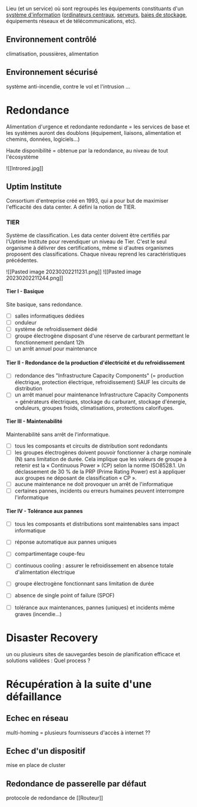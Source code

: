 Lieu (et un service) où sont regroupés les équipements constituants d'un [système d'information](https://fr.wikipedia.org/wiki/Syst%C3%A8me_d%27information "Système d'information") ([ordinateurs centraux](https://fr.wikipedia.org/wiki/Ordinateur_central "Ordinateur central"), [serveurs](https://fr.wikipedia.org/wiki/Serveur_informatique "Serveur informatique"), [baies de stockage](https://fr.wikipedia.org/wiki/Baie_de_stockage "Baie de stockage"), équipements réseaux et de télécommunications, etc).

## Environnement contrôlé
climatisation, poussières, alimentation

## Environnement sécurisé
système anti-incendie, contre le vol et l'intrusion ...

# Redondance
Alimentation d'urgence et redondante
redondante = les services de base et les systèmes auront des doublons (équipement, liaisons, alimentation et chemins, données, logiciels…)

Haute disponibilité = obtenue par la redondance, au niveau de tout l'écosystème

![[Introred.jpg]]

## Uptim Institute
Consortium d'entreprise créé en 1993, qui a pour but de maximiser l'efficacité des data center.
A défini la notion de TIER.

### TIER
Système de classification. Les data center doivent être certifiés par l'Uptime Institute pour revendiquer un niveau de Tier. C'est le seul organisme à délivrer des certifications, même si d'autres organismes proposent des classifications. 
Chaque niveau reprend les caractéristiques précédentes.

![[Pasted image 20230202211231.png]]
![[Pasted image 20230202211244.png]]

#### Tier I - Basique
Site basique, sans redondance. 
- [ ] salles informatiques dédiées
- [ ] onduleur
- [ ] système de refroidissement dédié
- [ ] groupe électrogène disposant d'une réserve de carburant permettant le fonctionnement pendant 12h
- [ ] un arrêt annuel pour maintenance

#### Tier II - Redondance de la production d'électricité et du refroidissement
- [ ] redondance des "Infrastructure Capacity Components" (= production électrique, protection électrique, refroidissement) SAUF les circuits de distribution
- [ ] un arrêt manuel pour maintenance
Infrastructure Capacity Components = générateurs électriques, stockage du carburant, stockage d'énergie, onduleurs, groupes froids, climatisations, protections calorifuges. 

#### Tier III - Maintenabilité
Maintenabilité sans arrêt de l'informatique.
- [ ] tous les composants et circuits de distribution sont redondants
- [ ] les groupes électrogènes doivent pouvoir fonctionner à charge nominale (N) sans limitation de durée. Cela implique que les valeurs de groupe à retenir est la « Continuous Power » (CP) selon la norme ISO8528.1. Un déclassement de 30 % de la PRP (Prime Rating Power) est à appliquer aux groupes ne déposant de classification « CP ».
- [ ] aucune maintenance ne doit provoquer un arrêt de l'informatique
- [ ] certaines pannes, incidents ou erreurs humaines peuvent interrompre l'informatique

#### Tier IV - Tolérance aux pannes
- [ ] tous les composants et distributions sont maintenables sans impact informatique
- [ ] réponse automatique aux pannes uniques
- [ ] compartimentage coupe-feu
- [ ] continuous cooling : assurer le refroidissement en absence totale d'alimentation électrique
- [ ] groupe électrogène fonctionnant sans limitation de durée
- [ ] absence de single point of failure (SPOF)
- [ ] tolérance aux maintenances, pannes (uniques) et incidents même graves (incendie...)


# Disaster Recovery
un ou plusieurs sites de sauvegardes
besoin de planification efficace et solutions validées : Quel process ? 

# Récupération à la suite d'une défaillance
## Echec en réseau
multi-homing = plusieurs fournisseurs d'accès à internet ??

## Echec d'un dispositif
mise en place de cluster

## Redondance de passerelle par défaut
protocole de redondance de [[Routeur]]

